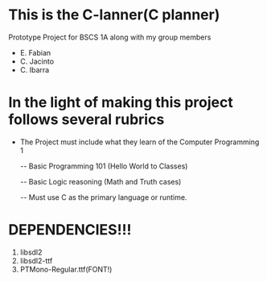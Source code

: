 # This is the C-lanner(C planner)

Prototype Project for  BSCS 1A
along with my group members 

- E. Fabian
- C. Jacinto
- C. Ibarra

#  In the light of making this project follows several rubrics
- The Project must include what they learn of the Computer Programming 1

  -- Basic Programming 101 (Hello World to Classes)

  -- Basic Logic reasoning (Math and Truth cases)

  -- Must use C as the primary language or runtime.


# DEPENDENCIES!!!

1. libsdl2
2. libsdl2-ttf
3. PTMono-Regular.ttf(FONT!)
